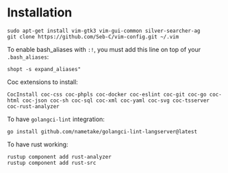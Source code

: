 Installation
============

```
sudo apt-get install vim-gtk3 vim-gui-common silver-searcher-ag
git clone https://github.com/Seb-C/vim-config.git ~/.vim
```

To enable bash_aliases with `:!`, you must add this line on top of your `.bash_aliases`: 

```
shopt -s expand_aliases"
```

Coc extensions to install:
```
CocInstall coc-css coc-phpls coc-docker coc-eslint coc-git coc-go coc-html coc-json coc-sh coc-sql coc-xml coc-yaml coc-svg coc-tsserver coc-rust-analyzer
```

To have `golangci-lint` integration:
```
go install github.com/nametake/golangci-lint-langserver@latest
```

To have rust working:
```
rustup component add rust-analyzer
rustup component add rust-src
```
